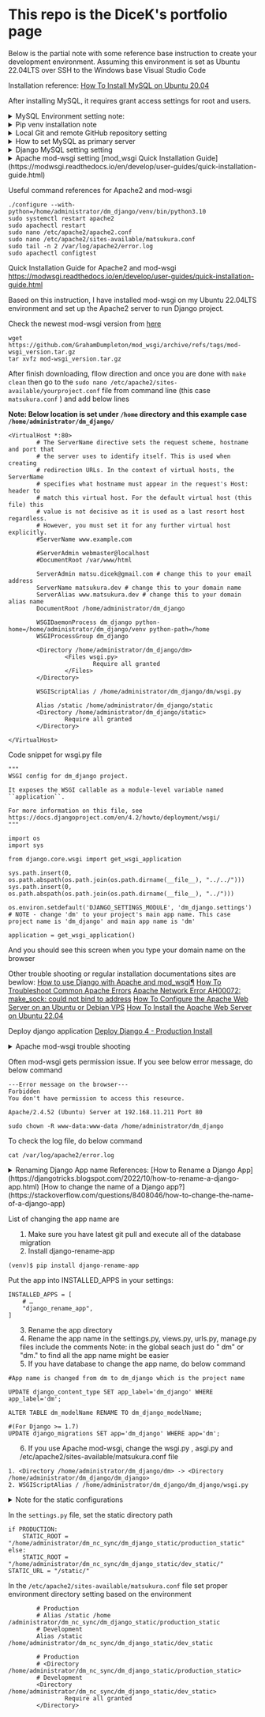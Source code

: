 # This repo is the DiceK's portfolio page

Below is the partial note with some reference base instruction to create your development environment.
Assuming this environment is set as Ubuntu 22.04LTS over SSH to the Windows base Visual Studio Code

Installation reference: [How To Install MySQL on Ubuntu 20.04](https://www.digitalocean.com/community/tutorials/how-to-install-mysql-on-ubuntu-20-04/)

After installing MySQL, it requires grant access settings for root and users. 
<details>
<summary>MySQL Environment setting note:</summary>
In order to edit as root, login

```
sudo mysql -u root -p
Enter password:
```

```
CREATE USER 'user'@'%' WITH GRANT OPTION;
```

Related reference page: 
 [Host 'xxx.xx.xxx.xxx' is not allowed to connect to this MySQL server](https://stackoverflow.com/questions/1559955/host-xxx-xx-xxx-xxx-is-not-allowed-to-connect-to-this-mysql-server/)
 [How To Allow Remote Access to MySQL](https://www.digitalocean.com/community/tutorials/how-to-allow-remote-access-to-mysql/)



Connect to the remote server in different IP address
```
mysql -u nextcloud -h 192.168.xxx.xxx -P 330x -p 
```
### Optional - replication setting note will be added later

</details>

<details>
<summary>Pip venv installation note</summary>

Install venv to working directory
```
python3 -m venv venv
```

activate ```venv``` environment
```
source venv/bin/activate
```

pip install from requirements.txt file
```
python -m pip install -r requirements.txt
```

If ```mysqlclient==2.0.3``` gives error  saying "[Mysqlclient cannot install via pip, cannot find pkg-config name](https://stackoverflow.com/questions/76585758/mysqlclient-cannot-install-via-pip-cannot-find-pkg-config-name#:~:text=The%20error%20you%20are%20encountering,build%20the%20mysqlclient%20Python%20package.)", do below command
```
sudo apt-get install python3-dev default-libmysqlclient-dev build-essential pkg-config
```
[Reference from mysqlclient GitHub](https://github.com/PyMySQL/mysqlclient)

If ```ldap``` returns error, [I can't install python-ldap](https://stackoverflow.com/questions/4768446/i-cant-install-python-ldap), then do below
```
sudo apt-get install libsasl2-dev python3-dev libldap2-dev libssl-dev
```

Then do again
```
python -m pip install -r requirements.txt
```
should install all packages

</details>

<details>
<summary>Local Git and remote GitHub repository setting</summary>

Add git ignore file

***This is the very important step*** Git ignore files saves tons of space (such as venv file or media files) and unwilling file (such as password and email address etc) to expose to the remote if that is set especially as a public repository

get git files from GitHub:
Recommend read through [Using Git source control in VS Code](https://code.visualstudio.com/docs/sourcecontrol/overview)

Install Git on the linux environment 
```
sudo apt install 
```

Setup the remote repository to the local VS code environment

Go to the Git pane and then add remote folloing below screenshot

![image](https://github.com/dmatsukura/dm/assets/82191672/ddd2941a-0eb6-4cb6-a014-014b79059a7f)

Add remote URL here

![image](https://github.com/dmatsukura/dm/assets/82191672/3144dd1b-3c8a-45ab-a2b4-0b690fc27cef)

Put your name of this remote branch 

![image](https://github.com/dmatsukura/dm/assets/82191672/a240fc7b-46cd-4664-b34e-d0b6e3acce2b)

This name part will be appear when you type on the command to commit or pull every each time. For example:

![image](https://github.com/dmatsukura/dm/assets/82191672/269bd0b3-58c8-4c20-b39d-577dc8127393)


For the first commit, you have to set up your git config file entering your user.email and your user.name. 
Otherwise pop up below error message
```
(venv) xxxx$ git commit -m "initial local setting"
Author identity unknown

*** Please tell me who you are.

Run

  git config --global user.email "you@example.com"
  git config --global user.name "Your Name"

to set your account's default identity.
Omit --global to set the identity only in this repository.

fatal: unable to auto-detect email address (got 'xxxxx@xxxx-xxxx.(none)')
```

</details>


<details>
<summary> How to set MySQL as primary server</summary>
[How to set up environment variables in DJango](https://alicecampkin.medium.com/how-to-set-up-environment-variables-in-django-f3c4db78c55f)
Install django-environ
```
pip install django-environ
```
On the setting.py file do
```
import environ
```
Under import and from sections, enter:
```
#Initialize environment variables
env = environ.Env()
environ.Env.read_env()
```
Then create your .env file
CAUTION: If you have not create .gitignore file, create it otherwise this sql password will be exposed to the repository if that is the publicly accessible

Install django-extensions to generate secret key
Reference: [How To Store Django Secret Keys In Development And Production](https://www.youtube.com/watch?v=bPR3Q0BFFzw)
```
pip install django-extensions
```
Clone from GitHub repository to project directory 
Follow [this "Getting it", "Installing it" and "Using it" direction](https://github.com/django-extensions/django-extensions)

    $ git clone git://github.com/django-extensions/django-extensions.git
    $ cd django-extensions
    $ python setup.py install

Then finally run:
```
python manage.py generate_secret_key
```

Paste generated key into the SECRET_KEY section of .env file



[Git Ignore file list sample from toptal.com](https://www.toptal.com/developers/gitignore/api/python)

Abobe steps troubleshoot: If you are facing below error message
```
django.core.exceptions.ImproperlyConfigured: The app label 'django-extensions' is not a valid Python identifier.
```
The solution might be copy paste from README.md file the right file name is in the INSTALLED_APPS section 
![image](https://github.com/dmatsukura/dm/assets/82191672/d4ff3012-09d6-4def-84ac-1659754b95b9)

OR
Try create first app (above state is just created project and cloned the 'django-extensions' under project directory. 

![image](https://github.com/dmatsukura/dm/assets/82191672/0803aa99-6630-4500-b8c4-013d14e48b43)


</details>

<details>
<summary>Django MySQL setting setting </summary>
[Django official documentation](https://docs.djangoproject.com/en/4.2/intro/tutorial02/#database-setup)

[How to Connect MySQL Database with Django Project](https://www.youtube.com/watch?v=SNyCV8vOr-g)

Once setting is done do 
```
python manage.py makemigrations
```
And do migrate
```
python manage.py migrate
```
</details>

<details>
<summary>Apache mod-wsgi setting</sumamry>
[mod_wsgi Quick Installation Guide](https://modwsgi.readthedocs.io/en/develop/user-guides/quick-installation-guide.html)



Useful command references for Apache2 and mod-wsgi
```
./configure --with-python=/home/administrator/dm_django/venv/bin/python3.10
sudo systemctl restart apache2
sudo apachectl restart
sudo nano /etc/apache2/apache2.conf
sudo nano /etc/apache2/sites-available/matsukura.conf
sudo tail -n 2 /var/log/apache2/error.log
sudo apachectl configtest
```

Quick Installation Guide for Apache2 and mod-wsgi
https://modwsgi.readthedocs.io/en/develop/user-guides/quick-installation-guide.html

Based on this instruction, I have installed mod-wsgi on my Ubuntu 22.04LTS environment and set up the Apache2 server to run Django project.

Check the newest mod-wsgi version from [here](https://github.com/GrahamDumpleton/mod_wsgi/releases) 
```
wget https://github.com/GrahamDumpleton/mod_wsgi/archive/refs/tags/mod-wsgi_version.tar.gz
tar xvfz mod-wsgi_version.tar.gz
```

After finish downloading, fllow direction and once you are done with ```make clean``` then go to the ```sudo nano /etc/apache2/sites-available/yourproject.conf``` file from command line (this case ```matsukura.conf``` ) and add below lines

**Note: Below location is set under ```/home``` directory and this example case ```/home/administrator/dm_django/```**
```
<VirtualHost *:80>
        # The ServerName directive sets the request scheme, hostname and port that
        # the server uses to identify itself. This is used when creating
        # redirection URLs. In the context of virtual hosts, the ServerName
        # specifies what hostname must appear in the request's Host: header to
        # match this virtual host. For the default virtual host (this file) this
        # value is not decisive as it is used as a last resort host regardless.
        # However, you must set it for any further virtual host explicitly.
        #ServerName www.example.com

        #ServerAdmin webmaster@localhost
        #DocumentRoot /var/www/html

        ServerAdmin matsu.dicek@gmail.com # change this to your email address
        ServerName matsukura.dev # change this to your domain name
        ServerAlias www.matsukura.dev # change this to your domain alias name
        DocumentRoot /home/administrator/dm_django 

        WSGIDaemonProcess dm_django python-home=/home/administrator/dm_django/venv python-path=/home
        WSGIProcessGroup dm_django

        <Directory /home/administrator/dm_django/dm>
                <Files wsgi.py>
                        Require all granted
                </Files>
        </Directory>

        WSGIScriptAlias / /home/administrator/dm_django/dm/wsgi.py

        Alias /static /home/administrator/dm_django/static
        <Directory /home/administrator/dm_django/static>
                Require all granted
        </Directory>

</VirtualHost>

```

Code snippet for wsgi.py file
```
"""
WSGI config for dm_django project.

It exposes the WSGI callable as a module-level variable named ``application``.

For more information on this file, see
https://docs.djangoproject.com/en/4.2/howto/deployment/wsgi/
"""

import os
import sys

from django.core.wsgi import get_wsgi_application

sys.path.insert(0, os.path.abspath(os.path.join(os.path.dirname(__file__), "../../")))
sys.path.insert(0, os.path.abspath(os.path.join(os.path.dirname(__file__), "../")))

os.environ.setdefault('DJANGO_SETTINGS_MODULE', 'dm_django.settings') # NOTE - change 'dm' to your project's main app name. This case project name is 'dm_django' and main app name is 'dm'

application = get_wsgi_application()
```

And you should see this screen when you type your domain name on the browser



Other trouble shooting or regular installation documentations sites are bewlow:
[How to use Django with Apache and mod_wsgi¶](https://docs.djangoproject.com/en/4.2/howto/deployment/wsgi/modwsgi/)
[How To Troubleshoot Common Apache Errors](https://www.digitalocean.com/community/tutorials/how-to-troubleshoot-common-apache-errors)
[Apache Network Error AH00072: make_sock: could not bind to address](https://www.digitalocean.com/community/tutorials/apache-network-error-ah00072-make_sock-could-not-bind-to-address)
[How To Configure the Apache Web Server on an Ubuntu or Debian VPS](https://www.digitalocean.com/community/tutorials/how-to-configure-the-apache-web-server-on-an-ubuntu-or-debian-vps)
[How To Install the Apache Web Server on Ubuntu 22.04](https://www.digitalocean.com/community/tutorials/how-to-install-the-apache-web-server-on-ubuntu-22-04)

Deploy django application
[Deploy Django 4 - Production Install](https://terokarvinen.com/2022/deploy-django/)


</details>


<details>
<summary>Apache mod-wsgi trouble shooting</sumamry>

Often mod-wsgi gets permission issue.
If you see below error message, do below command
```
---Error message on the browser---
Forbidden
You don't have permission to access this resource.

Apache/2.4.52 (Ubuntu) Server at 192.168.11.211 Port 80
```

```
sudo chown -R www-data:www-data /home/administrator/dm_django

```

To check the log file, do below command
```
cat /var/log/apache2/error.log
```

</details>


<details>
<summary>Renaming Django App name</sumamry>
References:
[How to Rename a Django App](https://djangotricks.blogspot.com/2022/10/how-to-rename-a-django-app.html)
[How to change the name of a Django app?](https://stackoverflow.com/questions/8408046/how-to-change-the-name-of-a-django-app)

List of changing the app name are
1. Make sure you have latest git pull and execute all of the database migration
2. Install django-rename-app
```
(venv)$ pip install django-rename-app
```
Put the app into INSTALLED_APPS in your settings:
```
INSTALLED_APPS = [
    # …
    "django_rename_app",
]
```
3. Rename the app directory
4. Rename the app name in the settings.py, views.py, urls.py, manage.py files include the comments
Note: in the global seach just do " dm" or "dm." to find all the app name might be easier
5. If you have database to change the app name, do below command
```
#App name is changed from dm to dm_django which is the project name

UPDATE django_content_type SET app_label='dm_django' WHERE app_label='dm';

ALTER TABLE dm_modelName RENAME TO dm_django_modelName;

#(For Django >= 1.7)
UPDATE django_migrations SET app='dm_django' WHERE app='dm';
```

6. If you use Apache mod-wsgi, change the wsgi.py , asgi.py and /etc/apache2/sites-available/matsukura.conf file
```
1. <Directory /home/administrator/dm_django/dm> -> <Directory /home/administrator/dm_django/dm_django>
2. WSGIScriptAlias / /home/administrator/dm_django/dm_django/wsgi.py
```

</details>

<details>
<summary>Note for the static configurations</sumamry>

In the ```settings.py``` file, set the static directory path
```
if PRODUCTION:
    STATIC_ROOT = "/home/administrator/dm_nc_sync/dm_django_static/production_static"
else:
    STATIC_ROOT = "/home/administrator/dm_nc_sync/dm_django_static/dev_static/"
STATIC_URL = "/static/"
``` 


In the ```/etc/apache2/sites-available/matsukura.conf``` file set proper environment directory setting based on the environment
```
        # Production
        # Alias /static /home /administrator/dm_nc_sync/dm_django_static/production_static
        # Development
        Alias /static /home/administrator/dm_nc_sync/dm_django_static/dev_static 
        
        # Production
        # <Directory /home/administrator/dm_nc_sync/dm_django_static/production_static>
        # Development
        <Directory /home/administrator/dm_nc_sync/dm_django_static/dev_static>
                Require all granted
        </Directory>
```


</details>
